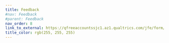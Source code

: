 ```yaml
---
title: Feedback
#nav: Feedback
#parent: Feedback
nav_order: 8
link_to_external: https://qfreeaccountssjc1.az1.qualtrics.com/jfe/form/SV_3pJvOodVsfUoP8W
title_color: rgb(255, 255, 255)
---
```

